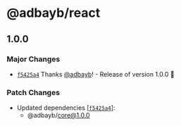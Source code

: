 # @adbayb/react

## 1.0.0

### Major Changes

-   [`f5425a4`](https://github.com/adbayb/poc-monorepo/commit/f5425a412e70f309ef39026839f6a65e35fb8a11) Thanks [@adbayb](https://github.com/adbayb)! - Release of version 1.0.0 🚀

### Patch Changes

-   Updated dependencies [[`f5425a4`](https://github.com/adbayb/poc-monorepo/commit/f5425a412e70f309ef39026839f6a65e35fb8a11)]:
    -   @adbayb/core@1.0.0
